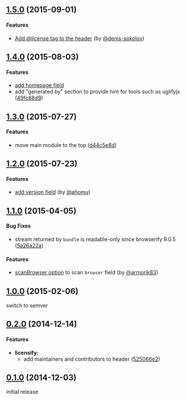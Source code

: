 ## [1.5.0](https://github.com/twada/licensify/releases/tag/v1.5.0) (2015-09-01)


#### Features

* [Add @license tag to the header](https://github.com/twada/licensify/pull/6) (by [@denis-sokolov](https://github.com/denis-sokolov))


## [1.4.0](https://github.com/twada/licensify/releases/tag/v1.4.0) (2015-08-03)


#### Features

* [add homepage field](https://github.com/twada/licensify/pull/4)
* add "generated by" section to provide hint for tools such as uglifyjs ([49fc88d9](https://github.com/twada/licensify/commit/49fc88d9029187df55ff7a9e43e467cfa219c68c))


## [1.3.0](https://github.com/twada/licensify/releases/tag/v1.3.0) (2015-07-27)


#### Features

* move main module to the top ([d44c5e8d](https://github.com/twada/licensify/commit/d44c5e8d48d17481c6e7cc9220ddaa2c84e77339))


## [1.2.0](https://github.com/twada/licensify/releases/tag/v1.2.0) (2015-07-23)


#### Features

* [add version field](https://github.com/twada/licensify/pull/3) (by [@ahomu](https://github.com/ahomu))


## [1.1.0](https://github.com/twada/licensify/releases/tag/v1.1.0) (2015-04-05)


#### Bug Fixes

* stream returned by `bundle` is readable-only since browserify 9.0.5 ([5a26a22a](https://github.com/twada/licensify/commit/5a26a22aceddae0338d156e71cfb3c9f393b558d))


#### Features

* [scanBrowser option](https://github.com/twada/licensify/pull/1) to scan `browser` field (by [@armorik83](http://github.com/armorik83))


## [1.0.0](https://github.com/twada/licensify/releases/tag/v1.0.0) (2015-02-06)


switch to semver


## [0.2.0](https://github.com/twada/licensify/releases/tag/v0.2.0) (2014-12-14)


#### Features

* **licensify:**
  * add maintainers and contributors to header ([525066e2](https://github.com/twada/licensify/commit/525066e20a1eb65a63ef44102a20cd4cae2f616a))


## [0.1.0](https://github.com/twada/licensify/releases/tag/v0.1.0) (2014-12-03)


initial release

